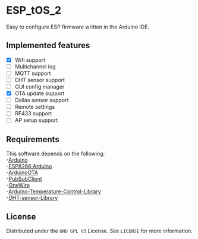 # ESP_tOS_2  
 Easy to configure ESP firmware written in the Arduino IDE.  

## Implemented features  
  - [x] Wifi support  
  - [ ] Multichannel log
  - [ ] MQTT support  
  - [ ] DHT sensor support  
  - [ ] GUI config manager  
  - [x] OTA update support  
  - [ ] Dallas sensor support  
  - [ ] Remote settings  
  - [ ] RF433 support  
  - [ ] AP setup support  

## Requirements  
  This software depends on the following:  
  -[Arduino](https://github.com/arduino/Arduino)  
  -[ESP8266 Arduino](https://github.com/esp8266/Arduino)  
  -[ArduinoOTA](https://github.com/jandrassy/ArduinoOTA)  
  -[PubSubClient](https://github.com/knolleary/pubsubclient)  
  -[OneWire](https://github.com/PaulStoffregen/OneWire)  
  -[Arduino-Temperature-Control-Library](https://github.com/milesburton/Arduino-Temperature-Control-Library)  
  -[DHT-sensor-Library](https://github.com/adafruit/DHT-sensor-library)   


## License  
Distributed under the `GNU GPL V3` License. See `LICENSE` for more information.  
